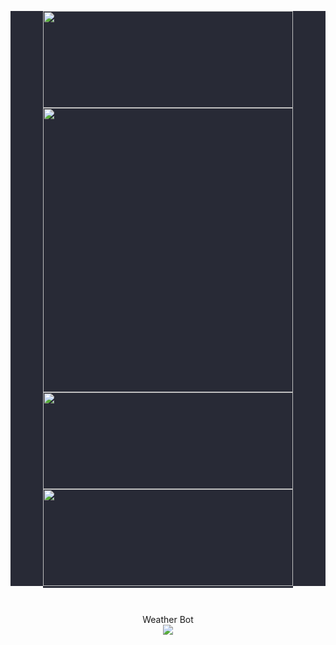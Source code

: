 <p align=center style="background-color:#282a36">
  <kbd style="background-color:#282a36"><img width=400 height=155 src="https://github-readme-stats.vercel.app/api?username=deja-vu1&hide_border=true&disable_animations=true&theme=dracula&bg_color=00000000"><img width=400 height=455 src="https://github-readme-stats.vercel.app/api/top-langs/?username=deja-vu1&layout=compact&langs_count=10&bg_color=00000000&text_color=e4e2e2&hide_border=true&disable_animations=true&title_color=ec7794&card_width=485&line_height=35"><img width=400 height=155 src="https://github-readme-stats.vercel.app/api/wakatime?username=@dejavu&layout=compact&bg_color=00000000&text_color=e4e2e2&title_color=ec7794&hide_border=true&disable_animations=true"><img width=400 height=155 src="https://github-readme-stats.vercel.app/api/pin/?username=deja-vu1&repo=WeatherBot&bg_color=00000000&text_color=e4e2e2&title_color=ec7794&hide_border=true&disable_animations=true&include_all_commits=true"/></kbd>
</p>
</br>
<p align=center>
Weather Bot
</br>
<img src="https://wakatime.com/badge/github/Deja-Vu1/WeatherBot.svg">
</p>
